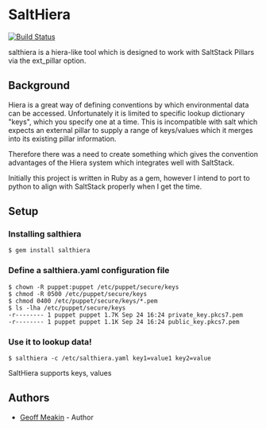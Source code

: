 SaltHiera
=========

[![Build Status](https://travis-ci.org/Gtmtechltd/salthiera.png?branch=master)](https://travis-ci.org/Gtmtechltd/salthiera)

salthiera is a hiera-like tool which is designed to work with SaltStack Pillars via the ext_pillar option.

Background
----------

Hiera is a great way of defining conventions by which environmental data can be accessed. Unfortunately it is limited to specific lookup dictionary "keys", which you specify one at a time. This is incompatible with salt which expects an external pillar to supply a range of keys/values which it merges into its existing pillar information.

Therefore there was a need to create something which gives the convention advantages of the Hiera system which integrates well with SaltStack.

Initially this project is written in Ruby as a gem, however I intend to port to python to align with SaltStack properly when I get the time.

Setup
-----

### Installing salthiera

    $ gem install salthiera

### Define a salthiera.yaml configuration file

    $ chown -R puppet:puppet /etc/puppet/secure/keys
    $ chmod -R 0500 /etc/puppet/secure/keys
    $ chmod 0400 /etc/puppet/secure/keys/*.pem
    $ ls -lha /etc/puppet/secure/keys
    -r-------- 1 puppet puppet 1.7K Sep 24 16:24 private_key.pkcs7.pem
    -r-------- 1 puppet puppet 1.1K Sep 24 16:24 public_key.pkcs7.pem

### Use it to lookup data!

    $ salthiera -c /etc/salthiera.yaml key1=value1 key2=value

SaltHiera supports keys, values


Authors
-------

- [Geoff Meakin](http://github.com/gtmtech) - Author

